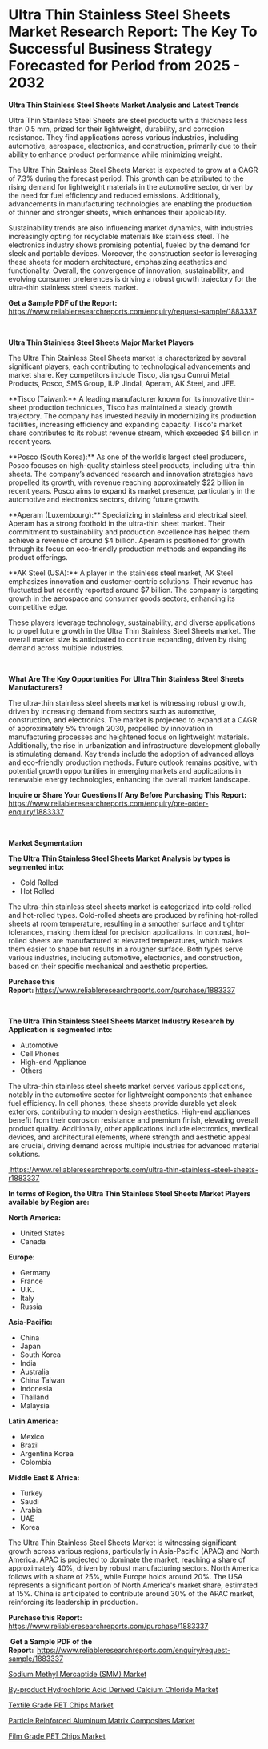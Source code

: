 <p><h1>Ultra Thin Stainless Steel Sheets Market Research Report: The Key To Successful Business Strategy Forecasted for Period from 2025 - 2032</h1></p><p><strong>Ultra Thin Stainless Steel Sheets Market Analysis and Latest Trends</strong></p>
<p><p>Ultra Thin Stainless Steel Sheets are steel products with a thickness less than 0.5 mm, prized for their lightweight, durability, and corrosion resistance. They find applications across various industries, including automotive, aerospace, electronics, and construction, primarily due to their ability to enhance product performance while minimizing weight.</p><p>The Ultra Thin Stainless Steel Sheets Market is expected to grow at a CAGR of 7.3% during the forecast period. This growth can be attributed to the rising demand for lightweight materials in the automotive sector, driven by the need for fuel efficiency and reduced emissions. Additionally, advancements in manufacturing technologies are enabling the production of thinner and stronger sheets, which enhances their applicability. </p><p>Sustainability trends are also influencing market dynamics, with industries increasingly opting for recyclable materials like stainless steel. The electronics industry shows promising potential, fueled by the demand for sleek and portable devices. Moreover, the construction sector is leveraging these sheets for modern architecture, emphasizing aesthetics and functionality. Overall, the convergence of innovation, sustainability, and evolving consumer preferences is driving a robust growth trajectory for the ultra-thin stainless steel sheets market.</p></p>
<p><strong>Get a Sample PDF of the Report:&nbsp;</strong> <a href="https://www.reliableresearchreports.com/enquiry/request-sample/1883337?utm_campaign=115&utm_medium=2&utm_source=Github&utm_content=ia&utm_term=03042025&utm_id=ultra-thin-stainless-steel-sheets">https://www.reliableresearchreports.com/enquiry/request-sample/1883337</a></p>
<p>&nbsp;</p>
<p><strong>Ultra Thin Stainless Steel Sheets Major Market Players</strong></p>
<p><p>The Ultra Thin Stainless Steel Sheets market is characterized by several significant players, each contributing to technological advancements and market share. Key competitors include Tisco, Jiangsu Cunrui Metal Products, Posco, SMS Group, IUP Jindal, Aperam, AK Steel, and JFE.</p><p>**Tisco (Taiwan):** A leading manufacturer known for its innovative thin-sheet production techniques, Tisco has maintained a steady growth trajectory. The company has invested heavily in modernizing its production facilities, increasing efficiency and expanding capacity. Tisco's market share contributes to its robust revenue stream, which exceeded $4 billion in recent years.</p><p>**Posco (South Korea):** As one of the world’s largest steel producers, Posco focuses on high-quality stainless steel products, including ultra-thin sheets. The company’s advanced research and innovation strategies have propelled its growth, with revenue reaching approximately $22 billion in recent years. Posco aims to expand its market presence, particularly in the automotive and electronics sectors, driving future growth.</p><p>**Aperam (Luxembourg):** Specializing in stainless and electrical steel, Aperam has a strong foothold in the ultra-thin sheet market. Their commitment to sustainability and production excellence has helped them achieve a revenue of around $4 billion. Aperam is positioned for growth through its focus on eco-friendly production methods and expanding its product offerings.</p><p>**AK Steel (USA):** A player in the stainless steel market, AK Steel emphasizes innovation and customer-centric solutions. Their revenue has fluctuated but recently reported around $7 billion. The company is targeting growth in the aerospace and consumer goods sectors, enhancing its competitive edge.</p><p>These players leverage technology, sustainability, and diverse applications to propel future growth in the Ultra Thin Stainless Steel Sheets market. The overall market size is anticipated to continue expanding, driven by rising demand across multiple industries.</p></p>
<p>&nbsp;</p>
<p><strong>What Are The Key Opportunities For Ultra Thin Stainless Steel Sheets Manufacturers?</strong></p>
<p><p>The ultra-thin stainless steel sheets market is witnessing robust growth, driven by increasing demand from sectors such as automotive, construction, and electronics. The market is projected to expand at a CAGR of approximately 5% through 2030, propelled by innovation in manufacturing processes and heightened focus on lightweight materials. Additionally, the rise in urbanization and infrastructure development globally is stimulating demand. Key trends include the adoption of advanced alloys and eco-friendly production methods. Future outlook remains positive, with potential growth opportunities in emerging markets and applications in renewable energy technologies, enhancing the overall market landscape.</p></p>
<p><strong>Inquire or Share Your Questions If Any Before Purchasing This Report:</strong> <a href="https://www.reliableresearchreports.com/enquiry/pre-order-enquiry/1883337?utm_campaign=115&utm_medium=2&utm_source=Github&utm_content=ia&utm_term=03042025&utm_id=ultra-thin-stainless-steel-sheets">https://www.reliableresearchreports.com/enquiry/pre-order-enquiry/1883337</a></p>
<p>&nbsp;</p>
<p><strong>Market Segmentation</strong></p>
<p><strong>The Ultra Thin Stainless Steel Sheets Market Analysis by types is segmented into:</strong></p>
<p><ul><li>Cold Rolled</li><li>Hot Rolled</li></ul></p>
<p><p>The ultra-thin stainless steel sheets market is categorized into cold-rolled and hot-rolled types. Cold-rolled sheets are produced by refining hot-rolled sheets at room temperature, resulting in a smoother surface and tighter tolerances, making them ideal for precision applications. In contrast, hot-rolled sheets are manufactured at elevated temperatures, which makes them easier to shape but results in a rougher surface. Both types serve various industries, including automotive, electronics, and construction, based on their specific mechanical and aesthetic properties.</p></p>
<p><strong>Purchase this Report:&nbsp;</strong><a href="https://www.reliableresearchreports.com/purchase/1883337?utm_campaign=115&utm_medium=2&utm_source=Github&utm_content=ia&utm_term=03042025&utm_id=ultra-thin-stainless-steel-sheets">https://www.reliableresearchreports.com/purchase/1883337</a></p>
<p>&nbsp;</p>
<p><strong>The Ultra Thin Stainless Steel Sheets Market Industry Research by Application is segmented into:</strong></p>
<p><ul><li>Automotive</li><li>Cell Phones</li><li>High-end Appliance</li><li>Others</li></ul></p>
<p><p>The ultra-thin stainless steel sheets market serves various applications, notably in the automotive sector for lightweight components that enhance fuel efficiency. In cell phones, these sheets provide durable yet sleek exteriors, contributing to modern design aesthetics. High-end appliances benefit from their corrosion resistance and premium finish, elevating overall product quality. Additionally, other applications include electronics, medical devices, and architectural elements, where strength and aesthetic appeal are crucial, driving demand across multiple industries for advanced material solutions.</p></p>
<p><a href="https://www.reliableresearchreports.com/ultra-thin-stainless-steel-sheets-r1883337?utm_campaign=115&utm_medium=2&utm_source=Github&utm_content=ia&utm_term=03042025&utm_id=ultra-thin-stainless-steel-sheets">&nbsp;https://www.reliableresearchreports.com/ultra-thin-stainless-steel-sheets-r1883337</a></p>
<p><strong>In terms of Region, the Ultra Thin Stainless Steel Sheets Market Players available by Region are:</strong></p>
<p>
    <p> <strong> North America: </strong>
        <ul>
            <li>United States</li>
            <li>Canada</li>
        </ul>
        </p> 
    <p> <strong> Europe: </strong>
        <ul>
            <li>Germany</li>
            <li>France</li>
            <li>U.K.</li>
            <li>Italy</li>
            <li>Russia</li>
        </ul>
        </p> 
    <p> <strong> Asia-Pacific: </strong>
        <ul>
            <li>China</li>
            <li>Japan</li>
            <li>South Korea</li>
            <li>India</li>
            <li>Australia</li>
            <li>China Taiwan</li>
            <li>Indonesia</li>
            <li>Thailand</li>
            <li>Malaysia</li>
        </ul>
        </p> 
    <p> <strong> Latin America: </strong>
        <ul>
            <li>Mexico</li>
            <li>Brazil</li>
            <li>Argentina Korea</li>
            <li>Colombia</li>
        </ul>
        </p> 
    <p> <strong> Middle East & Africa: </strong>
        <ul>
            <li>Turkey</li>
            <li>Saudi</li>
            <li>Arabia</li>
            <li>UAE</li>
            <li>Korea</li>
        </ul>
    </p>
    </p>
<p><p>The Ultra Thin Stainless Steel Sheets Market is witnessing significant growth across various regions, particularly in Asia-Pacific (APAC) and North America. APAC is projected to dominate the market, reaching a share of approximately 40%, driven by robust manufacturing sectors. North America follows with a share of 25%, while Europe holds around 20%. The USA represents a significant portion of North America's market share, estimated at 15%. China is anticipated to contribute around 30% of the APAC market, reinforcing its leadership in production.</p></p>
<p><strong>Purchase this Report: </strong><a href="https://www.reliableresearchreports.com/purchase/1883337?utm_campaign=115&utm_medium=2&utm_source=Github&utm_content=ia&utm_term=03042025&utm_id=ultra-thin-stainless-steel-sheets">https://www.reliableresearchreports.com/purchase/1883337</a></p>
<p>&nbsp;<strong>Get a Sample PDF of the Report:&nbsp;&nbsp;</strong><a href="https://www.reliableresearchreports.com/enquiry/request-sample/1883337?utm_campaign=115&utm_medium=2&utm_source=Github&utm_content=ia&utm_term=03042025&utm_id=ultra-thin-stainless-steel-sheets">https://www.reliableresearchreports.com/enquiry/request-sample/1883337</a></p>
<p><strong></strong></p>
<p><p><a href="https://github.com/reeseberro3j/Market-Research-Report-List-1/blob/main/sodium-methyl-mercaptide-smm-market.md?utm_campaign=115&utm_medium=2&utm_source=Github&utm_content=ia&utm_term=03042025&utm_id=ultra-thin-stainless-steel-sheets">Sodium Methyl Mercaptide (SMM) Market</a></p><p><a href="https://github.com/dafertsuria/Market-Research-Report-List-1/blob/main/by-product-hydrochloric-acid-derived-calcium-chloride-market.md?utm_campaign=115&utm_medium=2&utm_source=Github&utm_content=ia&utm_term=03042025&utm_id=ultra-thin-stainless-steel-sheets">By-product Hydrochloric Acid Derived Calcium Chloride Market</a></p><p><a href="https://github.com/shroffuhpa/Market-Research-Report-List-1/blob/main/textile-grade-pet-chips-market.md?utm_campaign=115&utm_medium=2&utm_source=Github&utm_content=ia&utm_term=03042025&utm_id=ultra-thin-stainless-steel-sheets">Textile Grade PET Chips Market</a></p><p><a href="https://github.com/seibttullyjh/Market-Research-Report-List-1/blob/main/particle-reinforced-aluminum-matrix-composites-market.md?utm_campaign=115&utm_medium=2&utm_source=Github&utm_content=ia&utm_term=03042025&utm_id=ultra-thin-stainless-steel-sheets">Particle Reinforced Aluminum Matrix Composites Market</a></p><p><a href="https://github.com/billejuman43/Market-Research-Report-List-1/blob/main/film-grade-pet-chips-market.md?utm_campaign=115&utm_medium=2&utm_source=Github&utm_content=ia&utm_term=03042025&utm_id=ultra-thin-stainless-steel-sheets">Film Grade PET Chips Market</a></p></p>